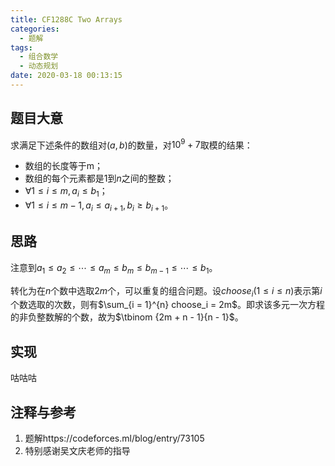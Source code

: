 ```yaml
---
title: CF1288C Two Arrays
categories:
  - 题解
tags:
  - 组合数学
  - 动态规划
date: 2020-03-18 00:13:15
---
```


## 题目大意

求满足下述条件的数组对$(a, b)$的数量，对$10^9 + 7$取模的结果：

- 数组的长度等于m；
- 数组的每个元素都是$1$到$n$之间的整数；
- $\forall 1 \le i \le m, a_i \le b_1$；
- $\forall 1 \le i \le m - 1, a_i \le a_{i + 1}, b_i \ge b_{i + 1}$。

## 思路

注意到$a_1 \le a_2 \le \cdots \le a_m \le b_m \le b_{m - 1} \le \cdots \le  b_1$。

转化为在$n$个数中选取$2m$个，可以重复的组合问题。设$choose_{i}(1 \le i \le n)$表示第$i$个数选取的次数，则有$\sum_{i = 1}^{n} choose_i = 2m$。即求该多元一次方程的非负整数解的个数，故为$\tbinom {2m + n - 1}{n - 1}$。

## 实现

咕咕咕

## 注释与参考

1. 题解https://codeforces.ml/blog/entry/73105
2. 特别感谢吴文庆老师的指导

